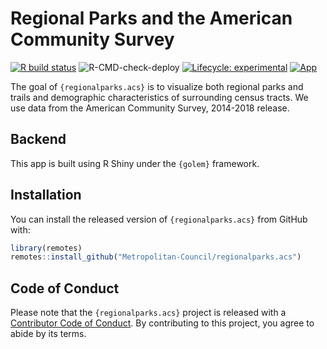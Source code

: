 
<!-- README.md is generated from README.Rmd. Please edit that file -->

# Regional Parks and the American Community Survey

<!-- badges: start -->

[![R build
status](https://github.com/Metropolitan-Council/regionalparks.acs/workflows/R-CMD-check/badge.svg)](https://github.com/Metropolitan-Council/regionalparks.acs/actions)
![R-CMD-check-deploy](https://github.com/Metropolitan-Council/regionalparks.acs/workflows/R-CMD-check-deploy/badge.svg)
[![Lifecycle:
experimental](https://img.shields.io/badge/lifecycle-experimental-orange.svg)](https://www.tidyverse.org/lifecycle/#experimental)
[![App](https://img.shields.io/website-up-down-green-red/http/shields.io.svg)](https://metrotransitmn.shinyapps.io/regional-parks-acs/)

<!-- badges: end -->

The goal of `{regionalparks.acs}` is to visualize both regional parks
and trails and demographic characteristics of surrounding census tracts.
We use data from the American Community Survey, 2014-2018 release.

## Backend

This app is built using R Shiny under the `{golem}` framework.

## Installation

You can install the released version of `{regionalparks.acs}` from
GitHub with:

``` r
library(remotes)
remotes::install_github("Metropolitan-Council/regionalparks.acs")
```

## Code of Conduct

Please note that the `{regionalparks.acs}` project is released with a
[Contributor Code of
Conduct](https://contributor-covenant.org/version/2/0/CODE_OF_CONDUCT.html).
By contributing to this project, you agree to abide by its terms.
